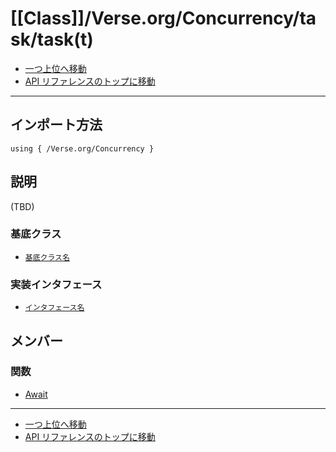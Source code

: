 # [[Class]]/Verse.org/Concurrency/task/task(t)
- [一つ上位へ移動](../main.md)
- [API リファレンスのトップに移動](../../../../main.md)

---

## インポート方法

```verse
using { /Verse.org/Concurrency }
```

## 説明

(TBD)

### 基底クラス

- [`基底クラス名`]()

### 実装インタフェース

- [`インタフェース名`]()

## メンバー

### 関数

- [Await](./F_Await/main.md)

---

- [一つ上位へ移動](../main.md)
- [API リファレンスのトップに移動](../../../../main.md)
